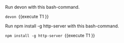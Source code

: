 



Run devon with this bash-command. 

`devon `{{execute T1 }}





Run npm install -g http-server with this bash-command. 

`npm install -g http-server `{{execute T1 }}

